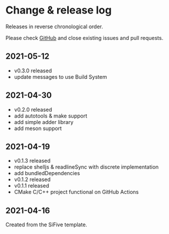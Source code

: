 # Change & release log

Releases in reverse chronological order.

Please check
[GitHub](https://github.com/xpack/hello-world-template-xpack/issues/)
and close existing issues and pull requests.

## 2021-05-12

- v0.3.0 released
- update messages to use Build System

## 2021-04-30

- v0.2.0 released
- add autotools & make support
- add simple adder library
- add meson support

## 2021-04-19

- v0.1.3 released
- replace shelljs & readlineSync with discrete implementation
- add bundledDependencies
- v0.1.2 released
- v0.1.1 released
- CMake C/C++ project functional on GitHub Actions

## 2021-04-16

Created from the SiFive template.
